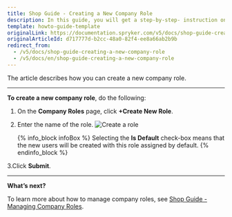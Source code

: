 ```yaml
---
title: Shop Guide - Creating a New Company Role
description: In this guide, you will get a step-by-step- instruction on how to create a new company role in Spryker Commerce OS.
template: howto-guide-template
originalLink: https://documentation.spryker.com/v5/docs/shop-guide-creating-a-new-company-role
originalArticleId: d717777d-b2cc-48a0-82f4-ee8a66ab2b9b
redirect_from:
  - /v5/docs/shop-guide-creating-a-new-company-role
  - /v5/docs/en/shop-guide-creating-a-new-company-role
---
```


The article describes how you can create a new company role.
***
**To create a new company role**, do the following:

1. On the **Company Roles** page, click **+Create New Role**.
2. Enter the name of the role.
![Create a role](https://spryker.s3.eu-central-1.amazonaws.com/docs/User+Guides/Shop+User+Guides/Company+Roles/create-role.png) 

    {% info_block infoBox %}
Selecting the **Is Default** check-box means that the new users will be created with this role assigned by default.
{% endinfo_block %}

3.Click **Submit**.
***
**What’s next?**

To learn more about how to manage company roles, see [Shop Guide - Managing Company Roles](/docs/scos/user/shop-user-guides/{{page.version}}/shop-guide-company-roles/shop-guide-managing-company-roles.html).
